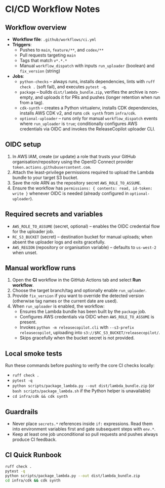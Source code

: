 # CI/CD Workflow Notes

## Workflow overview
- **Workflow file**: `.github/workflows/ci.yml`
- **Triggers**:
  - Pushes to `main`, `feature/**`, and `codex/**`
  - Pull requests targeting `main`
  - Tags that match `v*.*.*`
  - Manual `workflow_dispatch` with inputs `run_uploader` (boolean) and `fix_version` (string)
- **Jobs**:
  - `python-checks` – always runs, installs dependencies, lints with `ruff check .` (soft fail), and executes `pytest -q`.
  - `package` – builds `dist/lambda_bundle.zip`, verifies the archive is non-empty, and uploads it for PRs and pushes (longer retention when run from a tag).
  - `cdk-synth` – creates a Python virtualenv, installs CDK dependencies, installs AWS CDK v2, and runs `cdk synth` from `infra/cdk`.
  - `optional-uploader` – runs only for manual `workflow_dispatch` events where `run_uploader` is `true`; conditionally configures AWS credentials via OIDC and invokes the ReleaseCopilot uploader CLI.

## OIDC setup
1. In AWS IAM, create (or update) a role that trusts your GitHub organisation/repository using the OpenID Connect provider `token.actions.githubusercontent.com`.
2. Attach the least-privilege permissions required to upload the Lambda bundle to your target S3 bucket.
3. Save the role ARN as the repository secret `AWS_ROLE_TO_ASSUME`.
4. Ensure the workflow has `permissions: { contents: read, id-token: write }` whenever OIDC is needed (already configured in `optional-uploader`).

## Required secrets and variables
- `AWS_ROLE_TO_ASSUME` (secret, optional) – enables the OIDC credential flow for the uploader job.
- `RC_S3_BUCKET` (secret) – destination bucket for manual uploads; when absent the uploader logs and exits gracefully.
- `AWS_REGION` (repository or organisation variable) – defaults to `us-west-2` when unset.

## Manual workflow runs
1. Open the **CI** workflow in the GitHub Actions tab and select **Run workflow**.
2. Choose the target branch/tag and optionally enable `run_uploader`.
3. Provide `fix_version` if you want to override the detected version (otherwise tag names or the current date are used).
4. When `run_uploader` is enabled, the workflow:
   - Ensures the Lambda bundle has been built by the `package` job.
   - Configures AWS credentials via OIDC when `AWS_ROLE_TO_ASSUME` is present.
   - Invokes `python -m releasecopilot.cli` with `--s3-prefix releasecopilot`, uploading into `s3://$RC_S3_BUCKET/releasecopilot/`.
   - Skips gracefully when the bucket secret is not provided.

## Local smoke tests
Run these commands before pushing to verify the core CI checks locally:
- `ruff check .`
- `pytest -q`
- `python scripts/package_lambda.py --out dist/lambda_bundle.zip` (or `bash scripts/package_lambda.sh` if the Python helper is unavailable)
- `cd infra/cdk && cdk synth`

## Guardrails
- Never place `secrets.*` references inside `if:` expressions. Read them into environment variables first and gate subsequent steps with `env.*`.
- Keep at least one job unconditional so pull requests and pushes always produce CI feedback.

## CI Quick Runbook
```bash
ruff check .
pytest -q
python scripts/package_lambda.py --out dist/lambda_bundle.zip
cd infra/cdk && cdk synth
```
